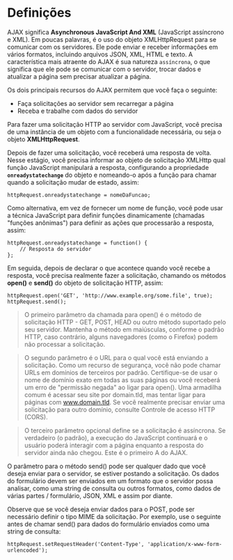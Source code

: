 # Definições

AJAX significa **Asynchronous JavaScript And XML** (JavaScript assíncrono e XML). Em poucas palavras, é o uso do objeto XMLHttpRequest para se comunicar com os servidores. Ele pode enviar e receber informações em vários formatos, incluindo arquivos JSON, XML, HTML e texto. A característica mais atraente do AJAX é sua natureza `assíncrona`, o que significa que ele pode se comunicar com o servidor, trocar dados e atualizar a página sem precisar atualizar a página.

Os dois principais recursos do AJAX permitem que você faça o seguinte:

- Faça solicitações ao servidor sem recarregar a página
- Receba e trabalhe com dados do servidor

Para fazer uma solicitação HTTP ao servidor com JavaScript, você precisa de uma instância de um objeto com a funcionalidade necessária, ou seja o objeto **XMLHttpRequest**. 

Depois de fazer uma solicitação, você receberá uma resposta de volta. Nesse estágio, você precisa informar ao objeto de solicitação XMLHttp qual função JavaScript manipulará a resposta, configurando a propriedade **`onreadystatechange`** do objeto e nomeando-o após a função para chamar quando a solicitação mudar de estado, assim:

    httpRequest.onreadystatechange = nomeDaFuncao;

Como alternativa, em vez de fornecer um nome de função, você pode usar a técnica JavaScript para definir funções dinamicamente (chamadas "funções anônimas") para definir as ações que processarão a resposta, assim:

    httpRequest.onreadystatechange = function() {
        // Resposta do servidor
    };

Em seguida, depois de declarar o que acontece quando você recebe a resposta, você precisa realmente fazer a solicitação, chamando os métodos **open()** e **send()** do objeto de solicitação HTTP, assim:

    httpRequest.open('GET', 'http://www.example.org/some.file', true);
    httpRequest.send();

> O primeiro parâmetro da chamada para open() é o método de solicitação HTTP - GET, POST, HEAD ou outro método suportado pelo seu servidor. Mantenha o método em maiúsculas, conforme o padrão HTTP, caso contrário, alguns navegadores (como o Firefox) podem não processar a solicitação.

> O segundo parâmetro é o URL para o qual você está enviando a solicitação. Como um recurso de segurança, você não pode chamar URLs em domínios de terceiros por padrão. Certifique-se de usar o nome de domínio exato em todas as suas páginas ou você receberá um erro de "permissão negada" ao ligar para open(). Uma armadilha comum é acessar seu site por domain.tld, mas tentar ligar para páginas com www.domain.tld. Se você realmente precisar enviar uma solicitação para outro domínio, consulte Controle de acesso HTTP (CORS).

> O terceiro parâmetro opcional define se a solicitação é assíncrona. Se verdadeiro (o padrão), a execução do JavaScript continuará e o usuário poderá interagir com a página enquanto a resposta do servidor ainda não chegou. Este é o primeiro A do AJAX.

O parâmetro para o método send() pode ser qualquer dado que você deseja enviar para o servidor, se estiver postando a solicitação. Os dados do formulário devem ser enviados em um formato que o servidor possa analisar, como uma string de consulta ou outros formatos, como dados de várias partes / formulário, JSON, XML e assim por diante.

Observe que se você deseja enviar dados para o POST, pode ser necessário definir o tipo MIME da solicitação. Por exemplo, use o seguinte antes de chamar send() para dados do formulário enviados como uma string de consulta:

    httpRequest.setRequestHeader('Content-Type', 'application/x-www-form-urlencoded');
